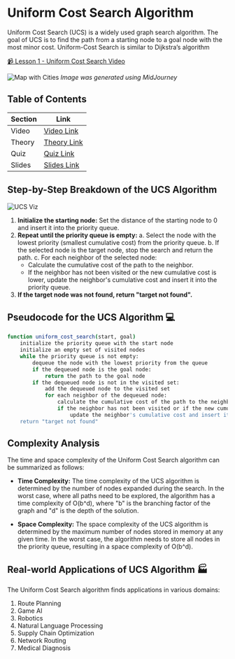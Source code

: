 # Uniform Cost Search Algorithm

Uniform Cost Search (UCS) is a widely used graph search algorithm. The goal of UCS is to find the path from a starting node to a goal node with the most minor cost. Uniform-Cost Search is similar to Dijkstra’s algorithm

<a href="https://drive.google.com/file/d/1-ZBDwfb-tD2PnNc0--pu7LmqaSA0ZoRC/view?usp=sharing" target="_blank">📹 Lesson 1 - Uniform Cost Search Video</a>
  
![Map with Cities](https://cdn.discordapp.com/attachments/1105610567454052406/1142853926522191922/skunks.ai_np-complete_algorithm_cities_dd7a2e51-fb62-4e4d-8d62-2892e3c751da.png)
*Image was generated using MidJourney*

## **Table of Contents**

| **Section** | **Link**              |
|-------------|-----------------------|
| Video       | [Video Link](https://drive.google.com/file/d/1-ZBDwfb-tD2PnNc0--pu7LmqaSA0ZoRC/view?usp=sharing)       |
| Theory      | [Theory Link](Theory.pdf)      |
| Quiz        | [Quiz Link](Quiz.pdf)        |
| Slides      | [Slides Link](Slides.pdf)      |

## **Step-by-Step Breakdown of the UCS Algorithm** 

![UCS Viz](https://github.com/nikbearbrown/INFO_6205_Program_Structure_and_Algorithms/blob/main/TA_Contest_Fall_23/Arundathi_Neelam/Lesson_1_Uniform_Cost_Search/UCS.gif)

1. **Initialize the starting node:** Set the distance of the starting node to 0 and insert it into the priority queue.
2. **Repeat until the priority queue is empty:**
   a. Select the node with the lowest priority (smallest cumulative cost) from the priority queue.
   b. If the selected node is the target node, stop the search and return the path.
   c. For each neighbor of the selected node:
      - Calculate the cumulative cost of the path to the neighbor.
      - If the neighbor has not been visited or the new cumulative cost is lower, update the neighbor's cumulative cost and insert it into the priority queue.
3. **If the target node was not found, return "target not found".**

## **Pseudocode for the UCS Algorithm** 💻

```bash
function uniform_cost_search(start, goal)
    initialize the priority queue with the start node
    initialize an empty set of visited nodes
    while the priority queue is not empty:
        dequeue the node with the lowest priority from the queue
        if the dequeued node is the goal node:
            return the path to the goal node
        if the dequeued node is not in the visited set:
            add the dequeued node to the visited set
            for each neighbor of the dequeued node:
                calculate the cumulative cost of the path to the neighbor
                if the neighbor has not been visited or if the new cumulative cost is lower:
                    update the neighbor's cumulative cost and insert it into the priority queue
    return "target not found"
```

## **Complexity Analysis** 

The time and space complexity of the Uniform Cost Search algorithm can be summarized as follows:

- **Time Complexity:** The time complexity of the UCS algorithm is determined by the number of nodes expanded during the search. In the worst case, where all paths need to be explored, the algorithm has a time complexity of O(b^d), where "b" is the branching factor of the graph and "d" is the depth of the solution.

- **Space Complexity:** The space complexity of the UCS algorithm is determined by the maximum number of nodes stored in memory at any given time. In the worst case, the algorithm needs to store all nodes in the priority queue, resulting in a space complexity of O(b^d).

## **Real-world Applications of UCS Algorithm** 🏭

The Uniform Cost Search algorithm finds applications in various domains:
1. Route Planning
2. Game AI
3. Robotics
4. Natural Language Processing
5. Supply Chain Optimization
6. Network Routing
7. Medical Diagnosis
